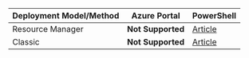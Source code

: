 | **Deployment Model/Method** | **Azure Portal** | **PowerShell** | 
| --- | --- | --- |
| Resource Manager | **Not Supported** | [Article](../articles/expressroute/expressroute-howto-coexist-resource-manager.md)|
| Classic | **Not Supported** | [Article](../articles/expressroute/expressroute-howto-coexist-classic.md) |
